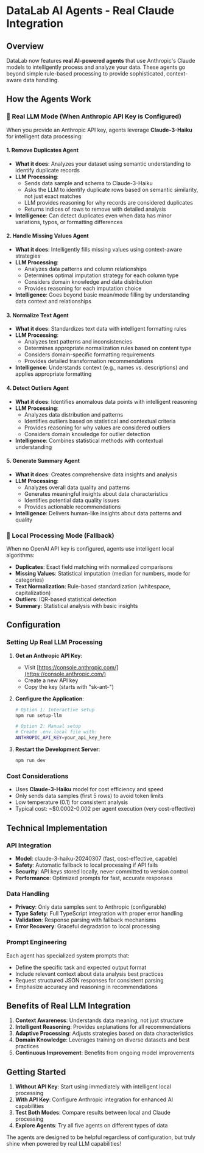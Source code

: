 # DataLab AI Agents - Real Claude Integration

## Overview

DataLab now features **real AI-powered agents** that use Anthropic's Claude models to intelligently process and analyze your data. These agents go beyond simple rule-based processing to provide sophisticated, context-aware data handling.

## How the Agents Work

### 🤖 Real LLM Mode (When Anthropic API Key is Configured)

When you provide an Anthropic API key, agents leverage **Claude-3-Haiku** for intelligent data processing:

#### 1. **Remove Duplicates Agent**
- **What it does**: Analyzes your dataset using semantic understanding to identify duplicate records
- **LLM Processing**: 
  - Sends data sample and schema to Claude-3-Haiku
  - Asks the LLM to identify duplicate rows based on semantic similarity, not just exact matches
  - LLM provides reasoning for why records are considered duplicates
  - Returns indices of rows to remove with detailed analysis
- **Intelligence**: Can detect duplicates even when data has minor variations, typos, or formatting differences

#### 2. **Handle Missing Values Agent**
- **What it does**: Intelligently fills missing values using context-aware strategies
- **LLM Processing**:
  - Analyzes data patterns and column relationships
  - Determines optimal imputation strategy for each column type
  - Considers domain knowledge and data distribution
  - Provides reasoning for each imputation choice
- **Intelligence**: Goes beyond basic mean/mode filling by understanding data context and relationships

#### 3. **Normalize Text Agent**
- **What it does**: Standardizes text data with intelligent formatting rules
- **LLM Processing**:
  - Analyzes text patterns and inconsistencies
  - Determines appropriate normalization rules based on content type
  - Considers domain-specific formatting requirements
  - Provides detailed transformation recommendations
- **Intelligence**: Understands context (e.g., names vs. descriptions) and applies appropriate formatting

#### 4. **Detect Outliers Agent**
- **What it does**: Identifies anomalous data points with intelligent reasoning
- **LLM Processing**:
  - Analyzes data distribution and patterns
  - Identifies outliers based on statistical and contextual criteria
  - Provides reasoning for why values are considered outliers
  - Considers domain knowledge for outlier detection
- **Intelligence**: Combines statistical methods with contextual understanding

#### 5. **Generate Summary Agent**
- **What it does**: Creates comprehensive data insights and analysis
- **LLM Processing**:
  - Analyzes overall data quality and patterns
  - Generates meaningful insights about data characteristics
  - Identifies potential data quality issues
  - Provides actionable recommendations
- **Intelligence**: Delivers human-like insights about data patterns and quality

### 🔧 Local Processing Mode (Fallback)

When no OpenAI API key is configured, agents use intelligent local algorithms:

- **Duplicates**: Exact field matching with normalized comparisons
- **Missing Values**: Statistical imputation (median for numbers, mode for categories)
- **Text Normalization**: Rule-based standardization (whitespace, capitalization)
- **Outliers**: IQR-based statistical detection
- **Summary**: Statistical analysis with basic insights

## Configuration

### Setting Up Real LLM Processing

1. **Get an Anthropic API Key**:
   - Visit [https://console.anthropic.com/](https://console.anthropic.com/)
   - Create a new API key
   - Copy the key (starts with "sk-ant-")

2. **Configure the Application**:
   ```bash
   # Option 1: Interactive setup
   npm run setup-llm
   
   # Option 2: Manual setup
   # Create .env.local file with:
   ANTHROPIC_API_KEY=your_api_key_here
   ```

3. **Restart the Development Server**:
   ```bash
   npm run dev
   ```

### Cost Considerations

- Uses **Claude-3-Haiku** model for cost efficiency and speed
- Only sends data samples (first 5 rows) to avoid token limits
- Low temperature (0.1) for consistent analysis
- Typical cost: ~$0.0002-0.002 per agent execution (very cost-effective)

## Technical Implementation

### API Integration
- **Model**: claude-3-haiku-20240307 (fast, cost-effective, capable)
- **Safety**: Automatic fallback to local processing if API fails
- **Security**: API keys stored locally, never committed to version control
- **Performance**: Optimized prompts for fast, accurate responses

### Data Handling
- **Privacy**: Only data samples sent to Anthropic (configurable)
- **Type Safety**: Full TypeScript integration with proper error handling
- **Validation**: Response parsing with fallback mechanisms
- **Error Recovery**: Graceful degradation to local processing

### Prompt Engineering
Each agent has specialized system prompts that:
- Define the specific task and expected output format
- Include relevant context about data analysis best practices
- Request structured JSON responses for consistent parsing
- Emphasize accuracy and reasoning in recommendations

## Benefits of Real LLM Integration

1. **Context Awareness**: Understands data meaning, not just structure
2. **Intelligent Reasoning**: Provides explanations for all recommendations
3. **Adaptive Processing**: Adjusts strategies based on data characteristics
4. **Domain Knowledge**: Leverages training on diverse datasets and best practices
5. **Continuous Improvement**: Benefits from ongoing model improvements

## Getting Started

1. **Without API Key**: Start using immediately with intelligent local processing
2. **With API Key**: Configure Anthropic integration for enhanced AI capabilities
3. **Test Both Modes**: Compare results between local and Claude processing
4. **Explore Agents**: Try all five agents on different types of data

The agents are designed to be helpful regardless of configuration, but truly shine when powered by real LLM capabilities!
